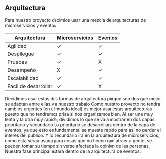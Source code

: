 ## Arquitectura
Para nuestro proyecto decimios usar una mezcla de arquitecturas de microservicios y eventos

| Arquitectura| Microservicios | Eventos|
| ----------- |-----------|-----------|
| Agilidad   |✓|✓|
| Despliegue  |✓|✓|
| Pruebas      |✓|X|
| Desempeño      |X|✓|
| Escalabilidad      |✓|✓|
| Facil de desarrollar |✓|X|


Decidimos usar estas dos formas de arquitectura porque son dos que mejor se adaptan entre ellas y a nuestro trabajo
Como nuestro proyecto no tendra cambios urgentes (en el mundo ideal) es mejor usar estas arquitecturas puesto que no tendremos prisa si nos organizamos bien.
Al ser una muy lenta y la otra muy rapida, dividimos lo que se va a mostrar en dos capas: prioritario y secundario
Lo prioritario se desarrollara dentro de la capa de eventos, ya que esto es fundamental se mueste rapido para asi no perder el interes del publico.
Y lo secundario ira en la arquitectura de microservicios, como esta seraa usada para cosas que no tienen que atraer a gente, se pueden tomar su tiempo sin verse afectada la opinion de las personas.
Nuestra fase principal estara dentro de la arquitectura de eventos.
